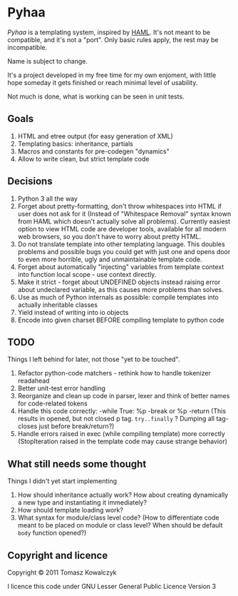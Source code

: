 Pyhaa
=====

*Pyhaa* is a templating system, inspired by [HAML](http://haml-lang.com/). It's not meant to be compatible,
and it's not a "port". Only basic rules apply, the rest may be incompatible.

Name is subject to change.

It's a project developed in my free time for my own enjoment,
with little hope someday it gets finished or reach minimal level
of usability.

Not much is done, what is working can be seen in unit tests.

Goals
-----

1. HTML and etree output (for easy generation of XML)
1. Templating basics: inheritance, partials
1. Macros and constants for pre-codegen "dynamics"
1. Allow to write clean, but strict template code

Decisions
---------

1. Python 3 all the way
1. Forget about pretty-formatting, don't throw whitespaces into HTML if user
   does not ask for it (Instead of "Whitespace Removal" syntax known from HAML
   which doesn't actually solve all problems). Currently easiest option to view
   HTML code are developer tools, available for all modern web browsers, so you don't
   have to worry about pretty HTML.
1. Do not translate template into other templating language. This doubles
   problems and possible bugs you could get with just one and opens door
   to even more horrible, ugly and unmaintainable template code.
1. Forget about automatically "injecting" variables from template context into function
   local scope - use context directly.
1. Make it strict - forget about UNDEFINED objects instead raising error about
   undeclared variable, as this causes more problems than solves.
1. Use as much of Python internals as possible: compile templates into actually inheritable classes
1. Yield instead of writing into io objects
1. Encode into given charset BEFORE compiling template to python code

TODO
----

Things I left behind for later, not those "yet to be touched".

1. Refactor python-code matchers - rethink how to handle tokenizer readahead
1. Better unit-test error handling
1. Reorganize and clean up code in parser, lexer and think of better names for code-related tokens
1. Handle this code correctly:
       -while True:
         %p
           -break
   or
       %p
         -return
   (This results in opened, but not closed p tag. `try..finally` ? Dumping all tag-closes just before break/return?)
1. Handle errors raised in exec (while compiling template) more correctly (StopIteration
   raised in the template code may cause strange behavior)

What still needs some thought
-----------------------------

Things I didn't yet start implementing

1. How should inheritance actually work? How about creating dynamically a new type and instantiating it immediately?
1. How should template loading work?
1. What syntax for module/class level code? (How to differentiate code meant to be placed on module or class level?
   When should be default `body` function opened?)

Copyright and licence
---------------------

Copyright © 2011 Tomasz Kowalczyk

I licence this code under GNU Lesser General Public Licence Version 3

